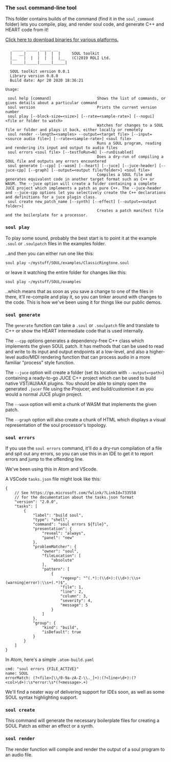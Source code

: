 ### The `soul` command-line tool

This folder contains builds of the command (find it in the `soul_command` folder) lets you compile, play, and render soul code, and generate C++ and HEART code from it!

[Click here to download binaries for various platforms.](https://github.com/soul-lang/SOUL/releases/latest)


```
   _____ _____ _____ __ 
  |   __|     |  |  |  |     SOUL toolkit
  |__   |  |  |  |  |  |__   (C)2019 ROLI Ltd.
  |_____|_____|_____|_____|

  SOUL toolkit version 0.0.1
  Library version 0.8.0
  Build date: Apr 20 2020 18:36:21

Usage:

 soul help [command]                    Shows the list of commands, or gives details about a particular command
 soul version                           Prints the current version number
 soul play [--block-size=<size>] [--rate=<sample-rate>] [--nogui] <file or folder to watch>
                                        Watches for changes to a SOUL file or folder and plays it back, either locally or remotely
 soul render --length=<samples> --output=<target file> [--input=<source audio file>] [--rate=<sample-rate>] <soul file>
                                        Runs a SOUL program, reading and rendering its input and output to audio files
 soul errors <soul file> [--testToRun=N] [--runDisabled]
                                        Does a dry-run of compiling a SOUL file and outputs any errors encountered
 soul generate [--cpp] [--wasm] [--heart] [--juce] [--juce-header] [--juce-cpp] [--graph] [--output=<output file/folder>] <soul file>
                                        Compiles a SOUL file and generates equivalent code in another target format such as C++ or WASM. The --juce option will create a folder containing a complete JUCE project which implements a patch as pure C++. The --juce-header and --juce-cpp options let you selectively create the C++ declarations and definitions for a juce plugin class.
 soul create new_patch_name [--synth] [--effect] [--output=<output folder>]
                                        Creates a patch manifest file and the boilerplate for a processor.
```
### `soul play`

To play some sound, probably the best start is to point it at the example `.soul` or `.soulpatch` files in the examples folder. 

..and then you can either run one like this:

`soul play ~/mystuff/SOUL/examples/ClassicRingtone.soul`

or leave it watching the entire folder for changes like this:

`soul play ~/mystuff/SOUL/examples`

..which means that as soon as you save a change to one of the files in there, it'll re-compile and play it, so you can tinker around with changes to the code. This is how we've been using it for things like our public demos.

### `soul generate`

The `generate` function can take a `.soul` or `.soulpatch` file and translate to C++ or show the HEART intermediate code that is used internally.

The `--cpp` options generates a dependency-free C++ class which implements the given SOUL patch. It has methods that can be used to read and write to its input and output endpoints at a low-level, and also a higher-level audio/MIDI rendering function that can process audio in a more familiar "process" style function.

The `--juce` option will create a folder (set its location with `--output=<path>`) containing a ready-to-go JUCE C++ project which can be used to build native VST/AU/AAX plugins. You should be able to simply open the generated `.jucer` file using the Projucer, and build/customise it as you would a normal JUCE plugin project.

The `--wasm` option will emit a chunk of WASM that implements the given patch.

The `--graph` option will also create a chunk of HTML which displays a visual representation of the soul processor's topology.

### `soul errors`

If you use the `soul errors` command, it'll do a dry-run compilation of a file and spit out any errors, so you can use this in an IDE to get it to report errors and jump to the offending line.

We've been using this in Atom and VScode.

A VSCode `tasks.json` file might look like this:

```
{
    // See https://go.microsoft.com/fwlink/?LinkId=733558
    // for the documentation about the tasks.json format
    "version": "2.0.0",
    "tasks": [
        {
            "label": "build soul",
            "type": "shell",
            "command": "soul errors ${file}",
            "presentation": {
                "reveal": "always",
                "panel": "new"
            },
            "problemMatcher": {
                "owner": "soul",
                "fileLocation": [
                    "absolute"
                ],
                "pattern": [
                    {
                        "regexp": "^(.*):(\\d+):(\\d+):\\s+(warning|error):\\s+(.*)$",
                        "file": 1,
                        "line": 2,
                        "column": 3,
                        "severity": 4,
                        "message": 5
                    }
                ]
            },
            "group": {
                "kind": "build",
                "isDefault": true
            }
        }
    ]
}
```

In Atom, here's a simple `.atom-build.yaml`

```
cmd: "soul errors {FILE_ACTIVE}"
name: SOUL
errorMatch: (?<file>[\\/0-9a-zA-Z-\\._]+):(?<line>\d+):(?<col>\d+):\s*error:\s*(?<message>.+)
```

We'll find a neater way of delivering support for IDEs soon, as well as some SOUL syntax highlighting support.

### `soul create`

This command will generate the necessary boilerplate files for creating a SOUL Patch as either an effect or a synth.

### `soul render`

The render function will compile and render the output of a soul program to an audio file.
